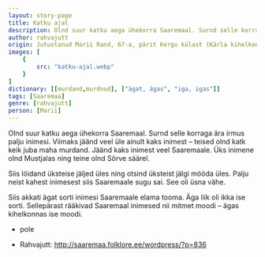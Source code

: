 ```yaml
---
layout: story-page
title: Katku ajal
description: Olnd suur katku aega ühekorra Saaremaal. Surnd selle korraga ära irmus palju inimesi.
author: rahvajutt
origin: Jutustanud Marii Rand, 67-a, pärit Kergu külast (Kärla kihelkond). Kirja pannud Mihkel Tooms 1928. a (ERA II 8, 301/2).
images: [
    {
        src: "katku-ajal.webp"
    }
]
dictionary: [[murdand,murdnud], ["ägat, ägas", "iga, igas"]]
tags: [Saaremaa]
genre: [rahvajutt]
person: [Marii]
---
```


<!-- # {{$doc.title}} -->

Olnd suur katku aega ühekorra Saaremaal. Surnd selle korraga ära irmus palju inimesi. Viimaks jäänd veel üle ainult kaks inimest – teised olnd katk keik juba maha murdand. Jäänd kaks inimest veel Saaremaale. Üks inimene olnd Mustjalas ning teine olnd Sörve säärel.

Siis löidand üksteise jäljed üles ning otsind üksteist jälgi mööda üles. Palju neist kahest inimesest siis Saaremaale sugu sai. See oli üsna vähe.

Siis akkati ägat sorti inimesi Saaremaale elama tooma. Äga liik oli ikka ise sorti. Sellepärast rääkivad Saaremaal inimesed nii mitmet moodi – ägas kihelkonnas ise moodi.



<story-author :author="author" :origin="origin"></story-author>

<story-dictionary :terms="dictionary"></story-dictionary>


<details-wrapper summary="Mis mõtted tekkisid?">

- pole

</details-wrapper>



<details-wrapper summary="Allikad" class="text-sm" icon="icon-park-outline:document-folder">

- Rahvajutt: http://saaremaa.folklore.ee/wordpress/?p=836

</details-wrapper>
